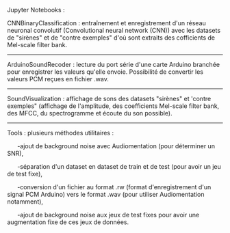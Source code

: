 Jupyter Notebooks :

CNNBinaryClassification : entraînement et enregistrement d'un réseau neuronal convolutif (Convolutional neural network (CNN)) avec les datasets de "sirènes" et de "contre exemples" d'où sont extraits des cofficients de Mel-scale filter bank.

________________________________________________________________________________________________________

ArduinoSoundRecoder : lecture du port série d'une carte Arduino branchée pour enregistrer les valeurs qu'elle envoie. Possibilité de convertir les valeurs PCM reçues en fichier .wav.

________________________________________________________________________________________________________

SoundVisualization : affichage de sons des datasets "sirènes" et 'contre exemples" (affichage de l'amplitude, des coefficients Mel-scale filter bank, des MFCC, du spectrogramme et écoute du son possible).

________________________________________________________________________________________________________

Tools : plusieurs méthodes utilitaires : 	

&nbsp;&nbsp;&nbsp;&nbsp;&nbsp;&nbsp;-ajout de background noise avec Audiomentation (pour déterminer un SNR),

&nbsp;&nbsp;&nbsp;&nbsp;&nbsp;&nbsp;-séparation d'un dataset en dataset de train et de test (pour avoir un jeu de test fixe),

&nbsp;&nbsp;&nbsp;&nbsp;&nbsp;&nbsp;-conversion d'un fichier au format .rw (format d'enregistrement d'un signal PCM Arduino) vers le format .wav (pour utiliser Audiomentation notamment),

&nbsp;&nbsp;&nbsp;&nbsp;&nbsp;&nbsp;-ajout de background noise aux jeux de test fixes pour avoir une augmentation fixe de ces jeux de données.
